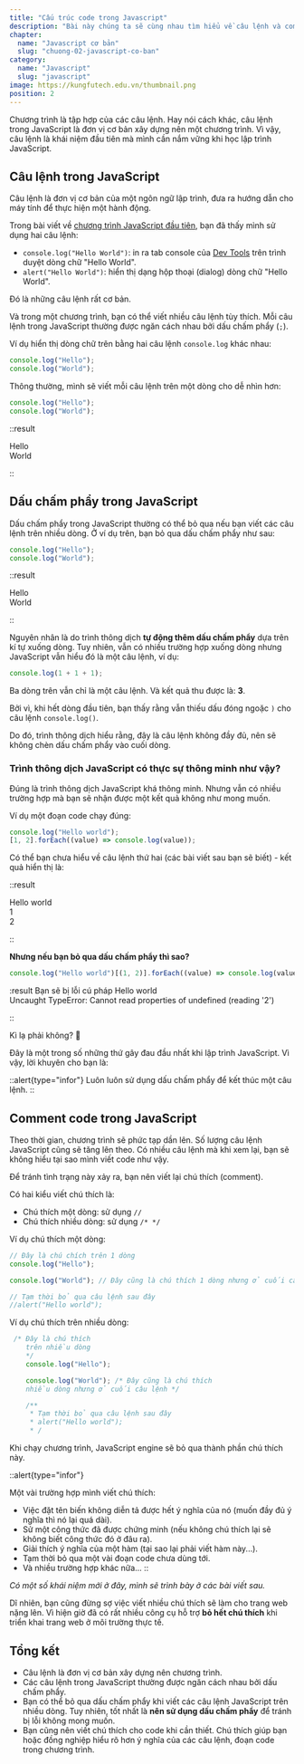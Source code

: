```yaml
---
title: "Cấu trúc code trong Javascript"
description: "Bài này chúng ta sẽ cùng nhau tìm hiểu về câu lệnh và comment trong Javascript"
chapter:
  name: "Javascript cơ bản"
  slug: "chuong-02-javascript-co-ban"
category:
  name: "Javascript"
  slug: "javascript"
image: https://kungfutech.edu.vn/thumbnail.png
position: 2
---
```


Chương trình là tập hợp của các câu lệnh. Hay nói cách khác, câu lệnh trong JavaScript là đơn vị cơ bản xây dựng nên một chương trình. Vì vậy, câu lệnh là khái niệm đầu tiên mà mình cần nắm vững khi học lập trình JavaScript.

## Câu lệnh trong JavaScript

Câu lệnh là đơn vị cơ bản của một ngôn ngữ lập trình, đưa ra hướng dẫn cho máy tính để thực hiện một hành động.

Trong bài viết về [chương trình JavaScript đầu tiên](/bai-viet/javascript/chuong-trinh-javascript-dau-tien/), bạn đã thấy mình sử dụng hai câu lệnh:

- `console.log("Hello World")`: in ra tab console của [Dev Tools](/bai-viet/javascript/dev-tools-la-gi/) trên trình duyệt dòng chữ "Hello World".
- `alert("Hello World")`: hiển thị dạng hộp thoại (dialog) dòng chữ "Hello World".

Đó là những câu lệnh rất cơ bản.

Và trong một chương trình, bạn có thể viết nhiều câu lệnh tùy thích. Mỗi câu lệnh trong JavaScript thường được ngăn cách nhau bởi dấu chấm phẩy (`;`).

Ví dụ hiển thị dòng chữ trên bằng hai câu lệnh `console.log` khác nhau:

```js
console.log("Hello");
console.log("World");
```

Thông thường, mình sẽ viết mỗi câu lệnh trên một dòng cho dễ nhìn hơn:

```js
console.log("Hello");
console.log("World");
```

::result

Hello<br/>
World<br/>

::

## Dấu chấm phẩy trong JavaScript

Dấu chấm phẩy trong JavaScript thường có thể bỏ qua nếu bạn viết các câu lệnh trên nhiều dòng. Ở ví dụ trên, bạn bỏ qua dấu chấm phẩy như sau:

```js
console.log("Hello");
console.log("World");
```

::result

Hello<br/>
World<br/>

::

Nguyên nhân là do trình thông dịch **tự động thêm dấu chấm phẩy** dựa trên kí tự xuống dòng. Tuy nhiên, vẫn có nhiều trường hợp xuống dòng nhưng JavaScript vẫn hiểu đó là một câu lệnh, ví dụ:

```js
console.log(1 + 1 + 1);
```

Ba dòng trên vẫn chỉ là một câu lệnh. Và kết quả thu được là: **3**.

Bởi vì, khi hết dòng đầu tiên, bạn thấy rằng vẫn thiếu dấu đóng ngoặc `)` cho câu lệnh `console.log()`.

Do đó, trình thông dịch hiểu rằng, đây là câu lệnh không đầy đủ, nên sẽ không chèn dấu chấm phẩy vào cuối dòng.

### Trình thông dịch JavaScript có thực sự thông minh như vậy?

Đúng là trình thông dịch JavaScript khá thông minh. Nhưng vẫn có nhiều trường hợp mà bạn sẽ nhận được một kết quả không như mong muốn.

Ví dụ một đoạn code chạy đúng:

```js
console.log("Hello world");
[1, 2].forEach((value) => console.log(value));
```

Có thể bạn chưa hiểu về câu lệnh thứ hai (các bài viết sau bạn sẽ biết) - kết quả hiển thị là:

::result

Hello world<br/>
1<br/>
2<br/>

::

**Nhưng nếu bạn bỏ qua dấu chấm phẩy thì sao?**

```js
console.log("Hello world")[(1, 2)].forEach((value) => console.log(value));
```

:result
Bạn sẽ bị lỗi cú pháp
Hello world<br/>
Uncaught TypeError: Cannot read properties of undefined (reading '2')<br/>

::

Kì lạ phải không? 🤔

Đây là một trong số những thứ gây đau đầu nhất khi lập trình JavaScript. Vì vậy, lời khuyên cho bạn là:

::alert{type="infor"}
Luôn luôn sử dụng dấu chấm phẩy để kết thúc một câu lệnh.
::

## Comment code trong JavaScript

Theo thời gian, chương trình sẽ phức tạp dần lên. Số lượng câu lệnh JavaScript cũng sẽ tăng lên theo. Có nhiều câu lệnh mà khi xem lại, bạn sẽ không hiểu tại sao mình viết code như vậy.

Để tránh tình trạng này xảy ra, bạn nên viết lại chú thích (comment).

Có hai kiểu viết chú thích là:

- Chú thích một dòng: sử dụng `//`
- Chú thích nhiều dòng: sử dụng `/* */`

Ví dụ chú thích một dòng:

```js
// Đây là chú chích trên 1 dòng
console.log("Hello");

console.log("World"); // Đây cũng là chú thích 1 dòng nhưng ở cuối câu lệnh

// Tạm thời bỏ qua câu lệnh sau đây
//alert("Hello world");
```

Ví dụ chú thích trên nhiều dòng:

```js
 /* Đây là chú thích
    trên nhiều dòng
    */
    console.log("Hello");

    console.log("World"); /* Đây cũng là chú thích
    nhiều dòng nhưng ở cuối câu lệnh */

    /**
     * Tạm thời bỏ qua câu lệnh sau đây
     * alert("Hello world");
     * /
```

Khi chạy chương trình, JavaScript engine sẽ bỏ qua thành phần chú thích này.

::alert{type="infor"}

Một vài trường hợp mình viết chú thích:

- Việc đặt tên biến không diễn tả được hết ý nghĩa của nó (muốn đầy đủ ý nghĩa thì nó lại quá dài).
- Sử một công thức đã được chứng minh (nếu không chú thích lại sẽ không biết công thức đó ở đâu ra).
- Giải thích ý nghĩa của một hàm (tại sao lại phải viết hàm này...).
- Tạm thời bỏ qua một vài đoạn code chưa dùng tới.
- Và nhiều trường hợp khác nữa...
  ::

_Có một số khái niệm mới ở đây, mình sẽ trình bày ở các bài viết sau._

Dĩ nhiên, bạn cũng đừng sợ việc viết nhiều chú thích sẽ làm cho trang web nặng lên. Vì hiện giờ đã có rất nhiều công cụ hỗ trợ **bỏ hết chú thích** khi triển khai trang web ở môi trường thực tế.

## Tổng kết

- Câu lệnh là đơn vị cơ bản xây dựng nên chương trình.
- Các câu lệnh trong JavaScript thường được ngăn cách nhau bởi dấu chấm phẩy.
- Bạn có thể bỏ qua dấu chấm phẩy khi viết các câu lệnh JavaScript trên nhiều dòng. Tuy nhiên, tốt nhất là **nên sử dụng dấu chấm phẩy** để tránh bị lỗi không mong muốn.
- Bạn cũng nên viết chú thích cho code khi cần thiết. Chú thích giúp bạn hoặc đồng nghiệp hiểu rõ hơn ý nghĩa của các câu lệnh, đoạn code trong chương trình.
